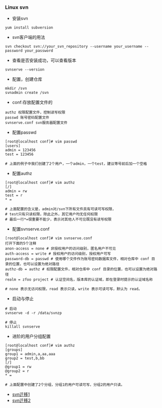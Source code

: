 ### Linux svn

- 安装svn
```
yum install subversion
```

- svn客户端的用法
```
svn checkout svn://your_svn_repository --username your_username --password your_password
```

- 查看是否安装成功，可以查看版本
```
svnserve --version
```

- 配置，创建仓库
```
mkdir /svn
svnadmin create /svn
```

- conf:存放配置文件的
```
authz 权限配置文件，控制读写权限
passwd 账号密码配置文件
svnserve.conf svn服务器配置文件
```

- 配置passwd
```
[root@localhost conf]# vim passwd 
[users]
admin = 123456
test = 123456

# 上面的例子中我们创建了2个用户，一个admin，一个test，建议等号前后加一个空格
```

- 配置authz
```
[root@localhost conf]# vim authz 
[/]
admin = rw
test = r
* =

# 上面配置的含义是，admin对/svn下所有文件具有可读可写权限，
# test只有只读权限，除此之外，其它用户均无任何权限
# 最后一行*=很重要不能少，表示对其他人不可见既没有读写权限
```

- 配置svnserve.conf
```
[root@localhost conf]# vim svnserve.conf 
打开下面的5个注释
anon-access = none # 非授权用户的访问级别，匿名用户不可见
auth-access = write # 授权用户的访问级别，授权用户可写
password-db = passwd # 使用哪个文件作为账号密码数据库文件，相对仓库中 conf 目录的位置，也可以设置为绝对路径
authz-db = authz # 权限配置文件，相对仓库中 conf 目录的位置，也可以设置为绝对路径
realm = zfoo project # 认证空间名，版本库的认证域，即在登录时提示的认证域名称

# none 表示无访问权限，read 表示只读，write 表示可读可写，默认为 read。
```


- 启动与停止
```
# 启动
svnserve -d -r /data/svnzp

# 停止
killall svnserve
```


- 进阶的用户分组配置
```
[root@localhost conf]# vim authz
[groups]
group1 = admin,a,aa,aaa
group2 = test,b,bb
[/]
@group1 = rw
@group2 = r
* =

# 上面配置中创建了2个分组，分组1的用户可读可写，分组2的用户只读。
```

- [svn迁移1](https://blog.csdn.net/shangdi1988/article/details/125084792)
- [svn迁移2](https://www.jianshu.com/p/98e65ac0c02f)